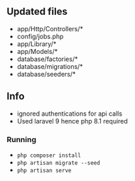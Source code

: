 ## Updated files

- app/Http/Controllers/*
- config/jobs.php
- app/Library/*
- app/Models/*
- database/factories/*
- database/migrations/*
- database/seeders/*

## Info

- ignored authentications for api calls
- Used laravel 9 hence php 8.1 required

### Running

- `php composer install`
- `php artisan migrate --seed`
- `php artisan serve`


